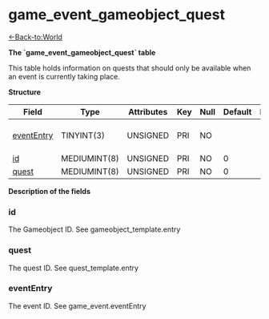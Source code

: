 # game\_event\_gameobject\_quest

[<-Back-to:World](database-world.md)

**The \`game\_event\_gameobject\_quest\` table**

This table holds information on quests that should only be available when an event is currently taking place.

**Structure**

| Field           | Type         | Attributes | Key | Null | Default | Extra | Comment                 |
|-----------------|--------------|------------|-----|------|---------|-------|-------------------------|
| [eventEntry][1] | TINYINT(3)   | UNSIGNED   | PRI | NO   |         |       | Entry of the game event |
| [id][2]         | MEDIUMINT(8) | UNSIGNED   | PRI | NO   | 0       |       |                         |
| [quest][3]      | MEDIUMINT(8) | UNSIGNED   | PRI | NO   | 0       |       |                         |

[1]: #evententry
[2]: #id
[3]: #quest

**Description of the fields**

### id

The Gameobject ID. See gameobject\_template.entry

### quest

The quest ID. See quest\_template.entry

### eventEntry

The event ID. See game\_event.eventEntry
